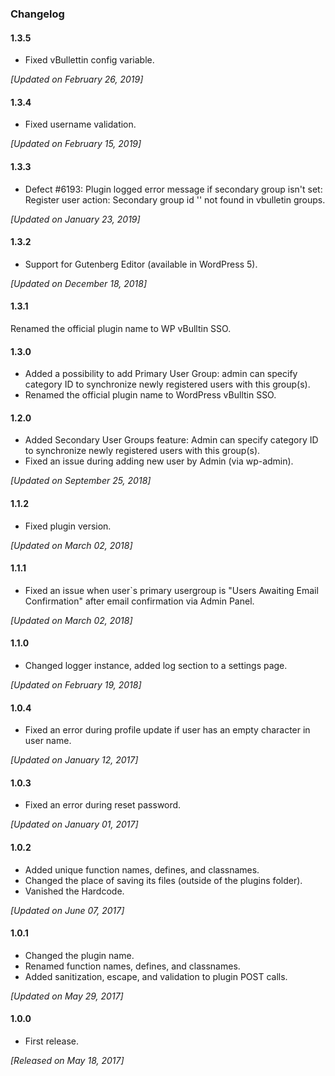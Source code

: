 ### Changelog

#### 1.3.5

* Fixed vBullettin config variable.

_[Updated on February 26, 2019]_

#### 1.3.4

* Fixed username validation.

_[Updated on February 15, 2019]_

#### 1.3.3

* Defect #6193: Plugin logged error message if secondary group isn't set: Register user action: Secondary group id '' not found in vbulletin groups.

_[Updated on January 23, 2019]_

#### 1.3.2

* Support for Gutenberg Editor (available in WordPress 5).

_[Updated on December 18, 2018]_

#### 1.3.1

Renamed the official plugin name to WP vBulltin SSO.

#### 1.3.0

* Added a possibility to add Primary User Group: admin can specify category ID to synchronize newly registered users with this group(s).
* Renamed the official plugin name to WordPress vBulltin SSO.

#### 1.2.0

* Added Secondary User Groups feature: Admin can specify category ID to synchronize newly registered users with this group(s).
* Fixed an issue during adding new user by Admin (via wp-admin).

_[Updated on September 25, 2018]_


#### 1.1.2

* Fixed plugin version.

_[Updated on March 02, 2018]_

#### 1.1.1

* Fixed an issue when user`s primary usergroup is "Users Awaiting Email Confirmation" after email confirmation via Admin Panel.

_[Updated on March 02, 2018]_

#### 1.1.0

* Changed logger instance, added log section to a settings page.

_[Updated on February 19, 2018]_

#### 1.0.4

* Fixed an error during profile update if user has an empty character in user name.

_[Updated on January 12, 2017]_

#### 1.0.3

* Fixed an error during reset password.

_[Updated on January 01, 2017]_

#### 1.0.2

* Added unique function names, defines, and classnames.
* Changed the place of saving its files (outside of the plugins folder).  
* Vanished the Hardcode.

_[Updated on June 07, 2017]_

#### 1.0.1

* Changed the plugin name.
* Renamed function names, defines, and classnames.
* Added sanitization, escape, and validation to plugin POST calls.

_[Updated on May 29, 2017]_

#### 1.0.0 

* First release.

_[Released on May 18, 2017]_
